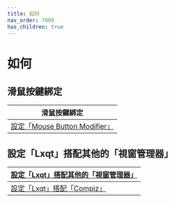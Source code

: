 ```yaml
---
title: 如何
nav_order: 7000
has_children: true
---
```



# 如何


## 滑鼠按鍵綁定

| 滑鼠按鍵綁定 |
| ------- |
| [設定「Mouse Button Modifier」](https://samwhelp.github.io/note-about-lubuntu/read/howto/config-mouse-button-modifier.html) |




## 設定「Lxqt」搭配其他的「視窗管理器」

| [設定「Lxqt」搭配其他的「視窗管理器」](https://samwhelp.github.io/note-about-lubuntu/read/howto/lxqt-with-wm.html) |
| --- |
| [設定「Lxqt」搭配「Compiz」](https://samwhelp.github.io/note-about-lubuntu/read/howto/lxqt-with-wm/lxqt-with-compiz.html) |
